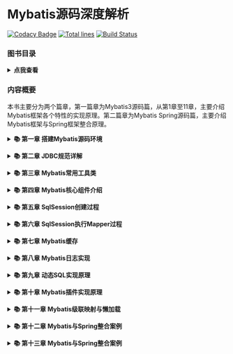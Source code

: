 Mybatis源码深度解析
================
[![Codacy Badge](https://api.codacy.com/project/badge/Grade/2f0a0191b02448e6919aca6ce12a1584)](https://app.codacy.com/app/yu199195/hmily?utm_source=github.com&utm_medium=referral&utm_content=yu199195/hmily&utm_campaign=Badge_Grade_Settings)
[![Total lines](https://tokei.rs/b1/github/rongbo-j/mybatis-book?category=lines)](https://github.com/rongbo-j/mybatis-book)
[![Build Status](https://travis-ci.org/rongbo-j/mybatis-book.svg?branch=master)](https://travis-ci.org/rongbo-j/mybatis-book)

### 图书目录  
<b><details><summary>点我查看</summary></b>
前言	4  
第1篇 Mybatis3源码	7  
第1章 搭建Mybatis源码环境	7  
1.1 Mybatis3简介	7  
1.2 环境准备	7  
1.3 获取Mybatis源码	8  
1.4 导入Mybatis源码到IDE	10  
1.5 HSQLDB数据库简介	13  
1.6 本章小结	16  
第2章 JDBC规范详解	17  
2.1 JDBC API简介	17  
2.1.1 建立数据源连接	18  
2.1.2 执行SQL语句	19  
2.1.3 处理SQL执行结果	19  
2.1.4 使用JDBC操作数据库	20  
2.2 JDBC API中的类与接口	21  
2.2.1 java.sql包详解	21  
2.2.2 javax.sql包详解	24  
2.3 Connection详解	28  
2.3.1 JDBC驱动类型	29  
2.3.2 java.sql.Driver接口	30  
2.3.3 Java SPI机制简介	31  
2.3.4 java.sql.DriverAction接口	33  
2.3.5 java.sql.DriverManager类	34  
2.3.5 javax.sql.DataSource接口	35  
2.3.6 使用JNDI API增强应用可移植性	36  
2.3.7 关闭Connection对象	39  
2.4 Statement详解	39  
2.4.1 java.sql.Statement接口	40  
2.4.2 java.sql.PreparedStatement接口	44  
2.4.3 java.sql.CallableStatement接口	48  
2.4.4 获取自增长的键值	49  
2.5 ResultSet详解	50  
2.5.1 ResultSet类型	50  
2.5.2 ResultSet并行性	51  
2.5.3 ResultSet可保持性	51  
2.5.4 ResultSet属性设置	52  
2.5.5 ResultSet游标移动	52  
2.5.6 修改ResultSet对象	53  
2.5.7 关闭ResultSet对象	55  
2.6 DatabaseMetaData详解	55  
2.6.1 创建DatabaseMetaData对象	56  
2.6.2 获取数据源基本信息	56  
2.6.3 获取数据源支持特性	57  
2.6.5 获取数据源限制	58  
2.6.7 获取SQL对象及属性	58  
2.6.8 获取事务支持	59  
2.7 JDBC事务	59  
2.7.1 事务边界与自动提交	59  
2.7.2 事务隔离级别	59  
2.7.3 事务中保存点	61  
2.8 本章小结	62  
第3章 Mybatis常用工具类	63  
3.1 使用SQL类生成语句	63  
3.2 使用ScriptRunner执行脚本	69  
3.3 使用SqlRunner操作数据库	72  
3.4 MetaObject详解	76  
3.5 MetaClass详解	77  
3.6 ObjectFactory详解	79  
3.7 ProxyFactory详解	80  
3.8 本章小结	81  
第4章 Mybatis核心组件介绍	82  
4.1 使用Mybatis操作数据库	82  
4.2 Mybatis核心组件	86  
4.3 Configuration详解	88  
4.4 Executor详解	94  
4.5 MappedStatement详解	96  
4.6 StatementHandler详解	99  
4.7 TypeHandler详解	100  
4.9 ParameterHandler详解	104  
4.9 ResultSetHandler详解	105  
4.10 本章小结	106  
第5章 SqlSession创建过程	108  
5.1 XPath方式解析XML文件	108  
5.2 Configuration实例创建过程	111  
5.3 SqlSession实例创建过程	115  
5.4 本章小结	116  
第6章 SqlSession执行Mapper过程	118  
6.1 Mapper接口注册过程	118  
6.2 MappedStatement注册过程	122  
6.3 Mapper方法调用过程详解	128  
6.4 SqlSession执行Mapper过程	134  
6.5 本章小结	139  
第7章 Mybatis缓存	139  
7.1 Mybatis缓存的使用	139  
7.2 Mybatis缓存实现类	140  
7.3 Mybatis一级缓存实现原理	144  
7.4 Mybatis二级缓存实现原理	147  
7.5 Mybatis使用Redis缓存	152  
7.6 本章小结	154  
第8章 Mybatis日志实现	155  
8.1 Java日志体系	155  
8.2 Mybatis日志实现	159  
8.3 本章小结	165  
第9章 动态SQL实现原理	166  
9.1 动态SQL的使用	166  
9.2 SqlSource与BoundSql详解	168  
9.3 LanguageDriver详解	171  
9.4 SqlNode详解	174  
9.5 动态SQL解析过程	179  
9.6 从源码角度分析#{}和${}区别	189  
9.7 本章小结	193  
第10章 Mybatis插件实现原理	194  
10.1 Mybatis插件实现原理	194  
10.2 自定义一个分页插件	203  
10.3 自定义慢SQL统计插件	211  
10.4 本章小结	212  
第11章 Mybatis级联映射与懒加载	214  
11.1 Mybatis级联映射详解	214  
11.1.1 准备工作	214  
11.1.2 一对多关联映射	217  
11.1.3 一对一关联映射	219  
11.1.4 Discriminator详解	221  
11.2 Mybatis懒加载机制	223  
11.3 Mybatis级联映射实现原理	224  
11.3.1 ResultMap详解	224  
11.3.2 ResultMap解析过程	225  
11.3.3 级联映射实现原理	231  
11.4 懒加载实现原理	238  
11.5 本章小结	243  
第2篇 Mybatis Spring源码	245  
第12章 Mybatis与Spring整合案例	245  
12.1 准备工作	245  
12.2 Mybatis与Spring整合	246  
12.3 用户注册案例	248  
12.4 本章小结	251  
第13章 Mybatis Spring实现原理	252  
13.1 Spring中的一些概念	252  
13.2 Spring容器启动过程	255  
13.3 Mapper动态代理对象注册过程	256  
13.4 Mybatis整合Spring事务管理	260  
13.5 本章小结	264
</details>

### 内容概要  
本书主要分为两个篇章，第一篇章为Mybatis3源码篇，从第1章至11章，主要介绍Mybatis框架各个特性的实现原理。第二篇章为Mybatis Spring源码篇，主要介绍Mybatis框架与Spring框架整合原理。  
<b><details><summary>📚 第一章 搭建Mybatis源码环境</summary></b>
> 主要介绍如何搭建Mybatis源码调试环境，包括Mybatis框架源码获取途径，如何导入集成开发工具，如何运行Mybatis源码中自带的测试用例。

</details>

<b><details><summary>📚 第二章 JDBC规范详解</summary></b>
> Mybatis框架是对JDBC轻量级的封装，熟练掌握JDBC规范有助于理解Mybatis框架实现原理，本章详细介绍JDBC规范相关细节，已经全面掌握JDBC规范的读者可以跳过该章节。

</details>

<b><details><summary>📚 第三章 Mybatis常用工具类</summary></b>
> 介绍Mybatis框架中常用的工具类，避免读者对这些工具类的使用不熟悉，而导致对框架主流程理解的干扰，这些工具类包括MetaObject、ObjectFactory、ProxyFactory等。

</details>

<b><details><summary>📚 第四章 Mybatis核心组件介绍</summary></b>
> 介绍Mybatis的核心组件，包括Configuration、SqlSession、Executor、MappedStatement等，本章详细介绍了这些组件的作用及Mybatis执行SQL语句的核心流程。

</details>

<b><details><summary>📚 第五章 SqlSession创建过程</summary></b>
> 主要介绍SqlSession组件的创建过程，包括Mybatis框架对XPath方式解析XML封装的工具类，Mybatis主配置文件解析生成Configuration对象的过程。

</details>

<b><details><summary>📚 第六章 SqlSession执行Mapper过程</summary></b>
> 本章介绍Mapper接口注册过程，SQL配置转换为MappedStatement对象并注册到Configuration对象的过程。除此之外，本章还介绍了通过SqlSession执行Mapper的过程。

</details>

<b><details><summary>📚 第七章 Mybatis缓存</summary></b>
> 本章首先介绍了Mybatis一级缓存和二级缓存的使用细节，接着介绍了一级缓存和二级缓存的实现原理，最后介绍了Mybatis如何整合Redis作为二级缓存。

</details>

<b><details><summary>📚 第八章 Mybatis日志实现</summary></b>
> 基于Java语言的日志框架比较多，比较常用的有Logback、Log4j等，本章介绍了Java的日志框架发展史，并介绍了这些日志框架之间的关系。最后，本章介绍了Mybatis自动查找日志框架的实现原理。

</details>

<b><details><summary>📚 第九章 动态SQL实现原理</summary></b>
> 本章主要介绍Mybatis动态SQL的使用，动态SQL配置转换为SqlSource对象的过程，以及动态SQL的解析原理，最后从源码的角度分析动态SQL配置中#{}和${}参数占位符的区别。

</details>

<b><details><summary>📚 第十章 Mybatis插件实现原理</summary></b>
> 本章介绍了Mybatis插件的实现原理，并以实际的案例介绍了如何自定义Mybatis插件。本章中实现了两个Mybatis插件，分别为分页查询插件和慢SQL统计插件。

</details>

<b><details><summary>📚 第十一章 Mybatis级联映射与懒加载</summary></b>
> 本章介绍了Mybatis中的一对一、一对多级联映射和懒加载机制的使用细节，并介绍了级联映射和懒加载的实现原理。

</details>

<b><details><summary>📚 第十二章 Mybatis与Spring整合案例</summary></b>
> 本章中以一个用户注册RESTful接口案例，介绍了Mybatis框架与Spring框架整合的最佳实践。

</details>

<b><details><summary>📚 第十三章 Mybatis与Spring整合案例</summary></b>
> 本章介绍了Spring框架中的一些核心概念，并介绍了Spring IoC容器的使用过程。接着介绍了Mybatis和Spring整合后，动态代理产生的Mapper对象是如何与Spring Ioc容器进行关联的，最后介绍了Mybatis整合Spring事务管理的实现原理。

</details>


